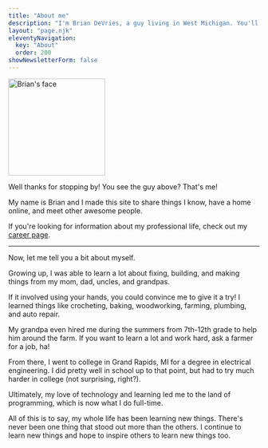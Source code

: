 ```yaml
---
title: "About me"
description: "I'm Brian DeVries, a guy living in West Michigan. You'll find me being resourceful, building things, and spending time with my family!"
layout: "page.njk"
eleventyNavigation:
  key: "About"
  order: 200
showNewsletterForm: false
---
```


<img class="profile-pic bounce-in"
  alt="Brian's face"
  title="That's me!"
  src="/images/BrianProfilePic.jpg"
  height="194"
  width="194" />

Well thanks for stopping by! You see the guy above? That's me!

My name is Brian and I made this site to share things I know, have a home online, and meet other awesome people.

If you're looking for information about my professional life, check out my [career page](/career/).

---

Now, let me tell you a bit about myself.

Growing up, I was able to learn a lot about fixing, building, and making things from my mom, dad, uncles, and grandpas.

If it involved using your hands, you could convince me to give it a try! I learned things like crocheting, baking, woodworking, farming, plumbing, and auto repair.

My grandpa even hired me during the summers from 7th-12th grade to help him around the farm. If you want to learn a lot and work hard, ask a farmer for a job, ha!

From there, I went to college in Grand Rapids, MI for a degree in electrical engineering. I did pretty well in school up to that point, but had to try much harder in college (not surprising, right?).

Ultimately, my love of technology and learning led me to the land of programming, which is now what I do full-time.

All of this is to say, my whole life has been learning new things. There's never been one thing that stood out more than the others. I continue to learn new things and hope to inspire others to learn new things too.
